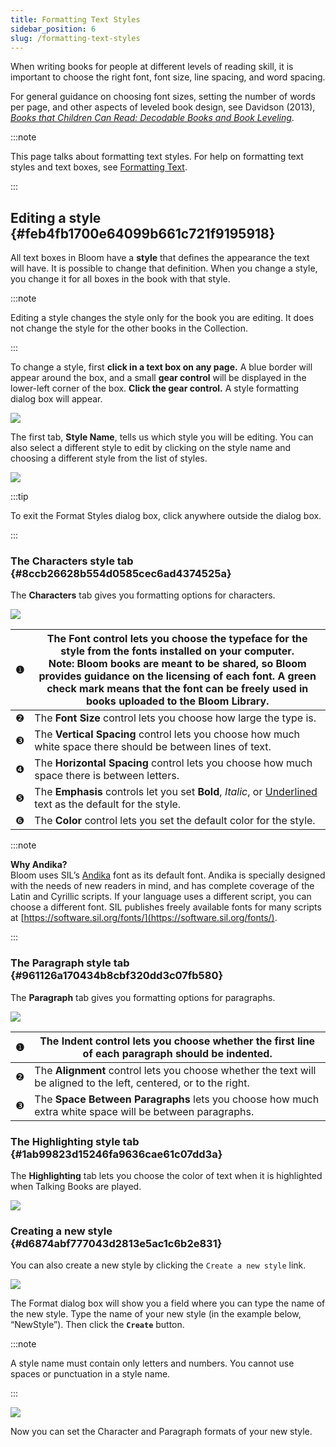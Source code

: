 ```yaml
---
title: Formatting Text Styles
sidebar_position: 6
slug: /formatting-text-styles
---
```




When writing books for people at different levels of reading skill, it is important to choose the right font, font size, line spacing, and word spacing. 


For general guidance on choosing font sizes, setting the number of words per page, and other aspects of leveled book design, see Davidson (2013), [_Books that Children Can Read: Decodable Books and Book Leveling_](https://www.edu-links.org/resources/books-children-can-read).


:::note

This page talks about formatting text styles. For help on formatting text styles and text boxes, see [Formatting Text](/formatting-text). 

:::




## Editing a style {#feb4fb1700e64099b661c721f9195918}


All text boxes in Bloom have a **style** that defines the appearance the text will have. It is possible to change that definition. When you change a style, you change it for all boxes in the book with that style. 


:::note

Editing a style changes the style only for the book you are editing. It does not change the style for the other books in the Collection.

:::




To change a style, first **click in a text box on any page.** A blue border will appear around the box, and a small **gear control** will be displayed in the lower-left corner of the box. **Click the gear control.** A style formatting dialog box will appear. 


![](./1268946713.png)


The first tab, **Style Name**, tells us which style you will be editing. You can also select a different style to edit by clicking on the style name and choosing a different style from the list of styles. 


![](./365311563.png)


:::tip

To exit the Format Styles dialog box, click anywhere outside the dialog box. 

:::




### The Characters style tab {#8ccb26628b554d0585cec6ad4374525a}


The **Characters** tab gives you formatting options for characters.  


![](./586929973.png)


| ❶ | The **Font** control lets you choose the typeface for the style from the fonts installed on your computer. <br/>**Note:** Bloom books are meant to be shared, so Bloom provides guidance on the **licensing** of each font. A green check mark means that the font can be freely used in books uploaded to the Bloom Library.  |
| - | ------------------------------------------------------------------------------------------------------------------------------------------------------------------------------------------------------------------------------------------------------------------------------------------------------------------------------ |
| ❷ | The **Font Size** control lets you choose how large the type is.                                                                                                                                                                                                                                                               |
| ❸ | The **Vertical Spacing** control lets you choose how much white space there should be between lines of text.                                                                                                                                                                                                                   |
| ❹ | The **Horizontal Spacing** control lets you choose how much space there is between letters.                                                                                                                                                                                                                                    |
| ❺ | The **Emphasis** controls let you set **Bold**, _Italic_, or <u>Underlined</u> text as the default for the style.                                                                                                                                                                                                              |
| ❻ | The **Color** control lets you set the default color for the style.                                                                                                                                                                                                                                                            |


:::note

**Why Andika?**  
Bloom uses SIL’s [Andika](https://software.sil.org/andika/) font as its default font. Andika is specially designed with the needs of new readers in mind, and has complete coverage of the Latin and Cyrillic scripts. If your language uses a different script, you can choose a different font. SIL publishes freely available fonts for many scripts at [https://software.sil.org/fonts/](https://software.sil.org/fonts/). 

:::




### The Paragraph style tab {#961126a170434b8cbf320dd3c07fb580}


The **Paragraph** tab gives you formatting options for paragraphs. 


![](./1638766008.png)


| ❶ | The **Indent** control lets you choose whether the first line of each paragraph should be indented.                 |
| - | ------------------------------------------------------------------------------------------------------------------- |
| ❷ | The **Alignment** control lets you choose whether the text will be aligned to the left, centered, or to the right.  |
| ❸ | The **Space Between Paragraphs** lets you choose how much extra white space will be between paragraphs.             |


### The Highlighting style tab {#1ab99823d15246fa9636cae61c07dd3a}


The **Highlighting** tab lets you choose the color of text when it is highlighted when Talking Books are played.  


![](./745550130.png)


### Creating a new style {#d6874abf777043d2813e5ac1c6b2e831}


You can also create a new style by clicking the `Create a new style` link. 


![](./110358023.png)


The Format dialog box will show you a field where you can type the name of the new style. Type the name of your new style (in the example below, “NewStyle”). Then click the **`Create`** button. 


:::note

A style name must contain only letters and numbers. You cannot use spaces or punctuation in a style name. 

:::




![](./1679921871.png)


Now you can set the Character and Paragraph formats of your new style. 

